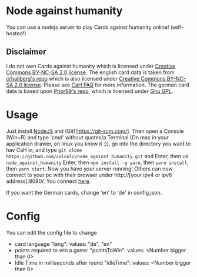 # Node against humanity
You can use a nodejs server to play Cards against humanity online! (self-hosted!)

## Disclaimer
I do not own Cards against humanity which is licensed under [Creative Commons BY-NC-SA 2.0 license](https://creativecommons.org/licenses/by-nc-sa/2.0/).
The english card data is taken from [crhallberg's repo](https://github.com/crhallberg/json-against-humanity) which is also licensed under [Creative Commons BY-NC-SA 2.0 license](https://creativecommons.org/licenses/by-nc-sa/2.0/). Please see [CaH FAQ](https://cardsagainsthumanity.com/#info) for more information.
The german card data is based upon [Prior99's repo](https://github.com/Prior99/cah-fullformat-german), which is licensed under [Gnu GPL](https://www.gnu.org/licenses/gpl-3.0.de.html).

# Usage
Just install [NodeJS](http://nodejs.org/) and (Git)[https://git-scm.com/].
Then open a Console (Win+R) and type 'cmd' without quotes/a Terminal (On mac in your application drawer, on linux you know it :)),
go into the directory you want to hav CaH in, and type `git clone https://github.com/colonlc/node_against_humanity.git` and Enter,
then `cd node_against_humanity` Enter, then `npm install -g yarn`, then `yarn install`, then `yarn start`. Now you have your server running!
Others can now connect to your pc with their browser under http://[your ipv4 or ipv6 address]:8080/. You connect [here](http://localhost:8080).

If you want the German cards, change 'en' to 'de' in config.json.

# Config

You can edit the config file to change
- card language "lang": values: "de", "en"
- points required to win a game: "pointsToWin": values: <Number bigger than 0>
- Idle Time in milliseconds after round "idleTime": values: <Number bigger than 0>
